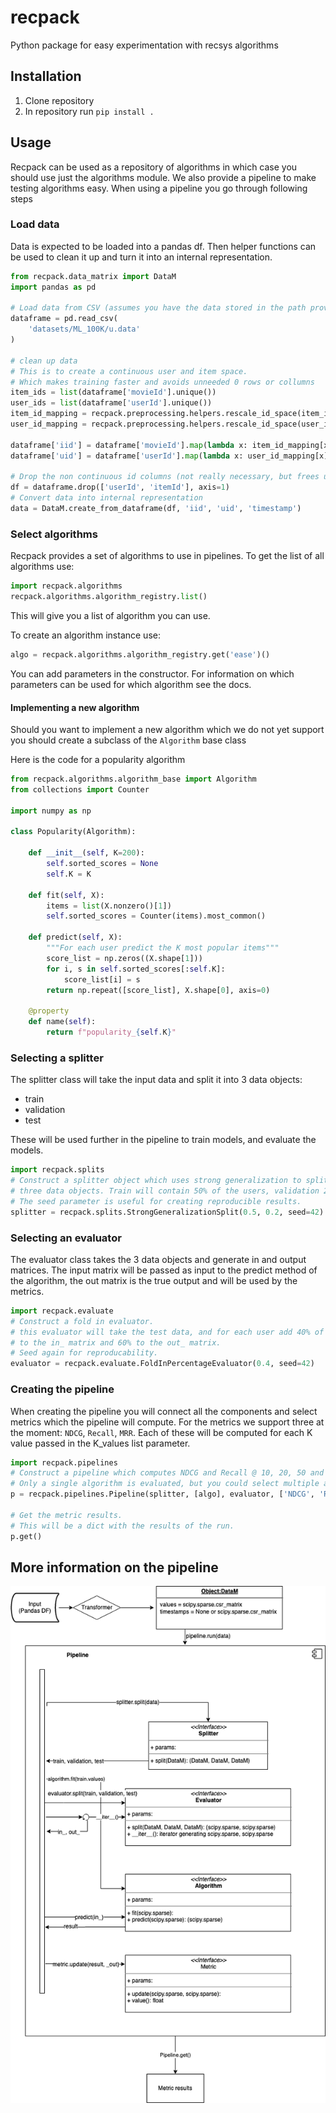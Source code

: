 # recpack
Python package for easy experimentation with recsys algorithms

## Installation

1. Clone repository
2. In repository run `pip install .`

## Usage
Recpack can be used as a repository of algorithms in which case you should use just the algorithms module.
We also provide a pipeline to make testing algorithms easy. When using a pipeline you go through following steps

### Load data
Data is expected to be loaded into a pandas df.
Then helper functions can be used to clean it up and turn it into an internal representation.

```python
from recpack.data_matrix import DataM
import pandas as pd

# Load data from CSV (assumes you have the data stored in the path provided)
dataframe = pd.read_csv(
    'datasets/ML_100K/u.data'
)

# clean up data
# This is to create a continuous user and item space.
# Which makes training faster and avoids unneeded 0 rows or collumns
item_ids = list(dataframe['movieId'].unique())
user_ids = list(dataframe['userId'].unique())
item_id_mapping = recpack.preprocessing.helpers.rescale_id_space(item_ids)
user_id_mapping = recpack.preprocessing.helpers.rescale_id_space(user_ids)

dataframe['iid'] = dataframe['movieId'].map(lambda x: item_id_mapping[x])
dataframe['uid'] = dataframe['userId'].map(lambda x: user_id_mapping[x])

# Drop the non continuous id columns (not really necessary, but frees up space)
df = dataframe.drop(['userId', 'itemId'], axis=1)
# Convert data into internal representation
data = DataM.create_from_dataframe(df, 'iid', 'uid', 'timestamp')
```

### Select algorithms
Recpack provides a set of algorithms to use in pipelines.
To get the list of all algorithms use:
```python
import recpack.algorithms
recpack.algorithms.algorithm_registry.list()
```
This will give you a list of algorithm you can use.

To create an algorithm instance use:
```python
algo = recpack.algorithms.algorithm_registry.get('ease')()
```
You can add parameters in the constructor. For information on which parameters can be used for which algorithm see the docs.

#### Implementing a new algorithm
Should you want to implement a new algorithm which we do not yet support you should create a subclass of the `Algorithm` base class

Here is the code for a popularity algorithm

```python
from recpack.algorithms.algorithm_base import Algorithm
from collections import Counter

import numpy as np

class Popularity(Algorithm):

    def __init__(self, K=200):
        self.sorted_scores = None
        self.K = K

    def fit(self, X):
        items = list(X.nonzero()[1])
        self.sorted_scores = Counter(items).most_common()

    def predict(self, X):
        """For each user predict the K most popular items"""
        score_list = np.zeros((X.shape[1]))
        for i, s in self.sorted_scores[:self.K]:
            score_list[i] = s
        return np.repeat([score_list], X.shape[0], axis=0)

    @property
    def name(self):
        return f"popularity_{self.K}"
```

### Selecting a splitter
The splitter class will take the input data and split it into 3 data objects:
* train
* validation
* test

These will be used further in the pipeline to train models, and evaluate the models.

```python
import recpack.splits
# Construct a splitter object which uses strong generalization to split the data into
# three data objects. Train will contain 50% of the users, validation 20% and test 30%
# The seed parameter is useful for creating reproducible results.
splitter = recpack.splits.StrongGeneralizationSplit(0.5, 0.2, seed=42)
```

### Selecting an evaluator
The evaluator class takes the 3 data objects and generate in and output matrices.
The input matrix will be passed as input to the predict method of the algorithm, the out matrix is the true output and will be used by the metrics.

```python
import recpack.evaluate
# Construct a fold in evaluator.
# this evaluator will take the test data, and for each user add 40% of their interactions
# to the in_ matrix and 60% to the out_ matrix.
# Seed again for reproducability.
evaluator = recpack.evaluate.FoldInPercentageEvaluator(0.4, seed=42)
```

### Creating the pipeline
When creating the pipeline you will connect all the components and select metrics which the pipeline will compute.
For the metrics we support three at the moment: `NDCG`, `Recall`, `MRR`. Each of these will be computed for each K value passed in the K_values list parameter.

```python
import recpack.pipelines
# Construct a pipeline which computes NDCG and Recall @ 10, 20, 50 and 100
# Only a single algorithm is evaluated, but you could select multiple algorithms to be evaluated at the same time.
p = recpack.pipelines.Pipeline(splitter, [algo], evaluator, ['NDCG', 'Recall'], [10,20,50,100])

# Get the metric results.
# This will be a dict with the results of the run.
p.get()
```

## More information on the pipeline
![alt text](images/pipeline.png "pipeline structure")
